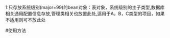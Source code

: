 1:只存放系统级别(major=99)的bean对象：表对象，系统级别的主子类型,数据库相关通用配置信息存放,管理类相关也放置此处,适用于A，B，C类型的项目，如果不适用则可不放此处


#使用方法



